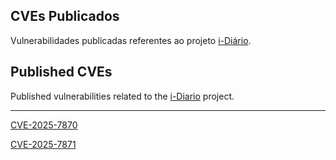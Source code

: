 ## CVEs Publicados

Vulnerabilidades publicadas referentes ao projeto [i-Diário](https://github.com/portabilis/i-diario).


## Published CVEs

Published vulnerabilities related to the [i-Diario](https://github.com/portabilis/i-diario) project.



---

[CVE-2025-7870](/i-diario/CVE-2025-7870.md)

[CVE-2025-7871](/i-diario/CVE-2025-7871.md)